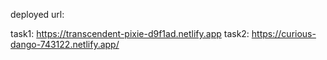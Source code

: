 

deployed url:

task1: https://transcendent-pixie-d9f1ad.netlify.app 
task2:  https://curious-dango-743122.netlify.app/
